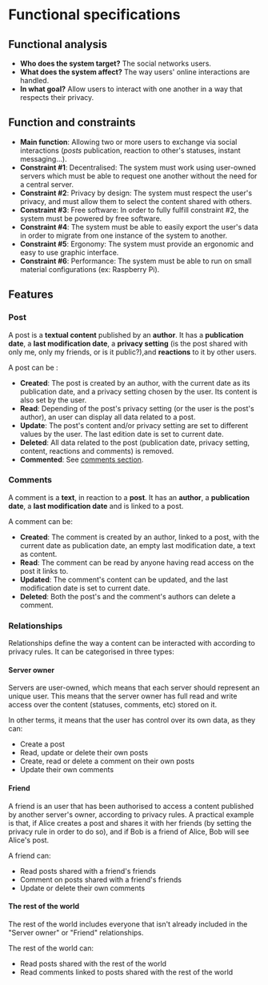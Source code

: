 # Functional specifications

## Functional analysis

- **Who does the system target?** The social networks users.
- **What does the system affect?** The way users' online interactions are handled.
- **In what goal?** Allow users to interact with one another in a way that respects their privacy.

## Function and constraints

- **Main function**: Allowing two or more users to exchange via social interactions (*posts* publication, reaction to other's statuses, instant messaging...).
- **Constraint #1**: Decentralised: The system must work using user-owned servers which must be able to request one another without the need for a central server.
- **Constraint #2**: Privacy by design: The system must respect the user's privacy, and must allow them to select the content shared with others.
- **Constraint #3**: Free software: In order to fully fulfill constraint #2, the system must be powered by free software.
- **Constraint #4**: The system must be able to easily export the user's data in order to migrate from one instance of the system to another.
- **Constraint #5**: Ergonomy: The system must provide an ergonomic and easy to use graphic interface.
- **Constraint #6**: Performance: The system must be able to run on small material configurations (ex: Raspberry Pi).

## Features

### Post

A post is a **textual content** published by an **author**. It has a **publication date**, a **last modification date**, a **privacy setting** (is the post shared with only me, only my friends, or is it public?),and **reactions** to it by other users.

A post can be :
- **Created**: The post is created by an author, with the current date as its publication date, and a privacy setting chosen by the user. Its content is also set by the user.
- **Read**: Depending of the post's privacy setting (or the user is the post's author), an user can display all data related to a post.
- **Update**: The post's content and/or privacy setting are set to different values by the user. The last edition date is set to current date.
- **Deleted**: All data related to the post (publication date, privacy setting, content, reactions and comments) is removed.
- **Commented**: See [comments section](#comments).

### Comments

A comment is a **text**, in reaction to a **post**. It has an **author**, a **publication date**, a **last modification date** and is linked to a post.

A comment can be:
- **Created**: The comment is created by an author, linked to a post, with the current date as publication date, an empty last modification date, a text as content.
- **Read**: The comment can be read by anyone having read access on the post it links to.
- **Updated**: The comment's content can be updated, and the last modification date is set to current date.
- **Deleted**: Both the post's and the comment's authors can delete a comment.

### Relationships

Relationships define the way a content can be interacted with according to privacy rules. It can be categorised in three types:

#### Server owner

Servers are user-owned, which means that each server should represent an unique user. This means that the server owner has full read and write access over the content (statuses, comments, etc) stored on it.

In other terms, it means that the user has control over its own data, as they can:

- Create a post
- Read, update or delete their own posts
- Create, read or delete a comment on their own posts
- Update their own comments


#### Friend

A friend is an user that has been authorised to access a content published by another server's owner, according to privacy rules. A practical example is that, if Alice creates a post and shares it with her friends (by setting the privacy rule in order to do so), and if Bob is a friend of Alice, Bob will see Alice's post.

A friend can:

- Read posts shared with a friend's friends
- Comment on posts shared with a friend's friends
- Update or delete their own comments

#### The rest of the world

The rest of the world includes everyone that isn't already included in the "Server owner" or "Friend" relationships.

The rest of the world can:

- Read posts shared with the rest of the world
- Read comments linked to posts shared with the rest of the world